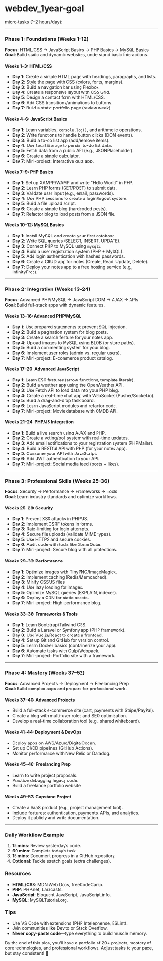 # webdev_1year-goal
 micro-tasks (1–2 hours/day):

---

### **Phase 1: Foundations (Weeks 1–12)**
**Focus**: HTML/CSS → JavaScript Basics → PHP Basics → MySQL Basics  
**Goal**: Build static and dynamic websites, understand basic interactions.

#### **Weeks 1–3: HTML/CSS**
- **Day 1**: Create a simple HTML page with headings, paragraphs, and lists.
- **Day 2**: Style the page with CSS (colors, fonts, margins).
- **Day 3**: Build a navigation bar using Flexbox.
- **Day 4**: Create a responsive layout with CSS Grid.
- **Day 5**: Design a contact form with HTML/CSS.
- **Day 6**: Add CSS transitions/animations to buttons.
- **Day 7**: Build a static portfolio page (review week).

#### **Weeks 4–6: JavaScript Basics**
- **Day 1**: Learn variables, `console.log()`, and arithmetic operations.
- **Day 2**: Write functions to handle button clicks (DOM events).
- **Day 3**: Build a to-do list app (add/remove items).
- **Day 4**: Use `localStorage` to persist to-do list data.
- **Day 5**: Fetch data from a public API (e.g., JSONPlaceholder).
- **Day 6**: Create a simple calculator.
- **Day 7**: Mini-project: Interactive quiz app.

#### **Weeks 7–9: PHP Basics**
- **Day 1**: Set up XAMPP/WAMP and write "Hello World" in PHP.
- **Day 2**: Learn PHP forms (GET/POST) to submit data.
- **Day 3**: Validate user input (e.g., email, passwords).
- **Day 4**: Use PHP sessions to create a login/logout system.
- **Day 5**: Build a file upload script.
- **Day 6**: Create a simple blog (hardcoded posts).
- **Day 7**: Refactor blog to load posts from a JSON file.

#### **Weeks 10–12: MySQL Basics**
- **Day 1**: Install MySQL and create your first database.
- **Day 2**: Write SQL queries (SELECT, INSERT, UPDATE).
- **Day 3**: Connect PHP to MySQL using `mysqli`.
- **Day 4**: Build a user registration system (PHP + MySQL).
- **Day 5**: Add login authentication with hashed passwords.
- **Day 6**: Create a CRUD app for notes (Create, Read, Update, Delete).
- **Day 7**: Deploy your notes app to a free hosting service (e.g., InfinityFree).

---

### **Phase 2: Integration (Weeks 13–24)**
**Focus**: Advanced PHP/MySQL → JavaScript DOM → AJAX → APIs  
**Goal**: Build full-stack apps with dynamic features.

#### **Weeks 13–16: Advanced PHP/MySQL**
- **Day 1**: Use prepared statements to prevent SQL injection.
- **Day 2**: Build a pagination system for blog posts.
- **Day 3**: Create a search feature for your notes app.
- **Day 4**: Upload images to MySQL using BLOB (or store paths).
- **Day 5**: Build a commenting system for your blog.
- **Day 6**: Implement user roles (admin vs. regular users).
- **Day 7**: Mini-project: E-commerce product catalog.

#### **Weeks 17–20: Advanced JavaScript**
- **Day 1**: Learn ES6 features (arrow functions, template literals).
- **Day 2**: Build a weather app using the OpenWeather API.
- **Day 3**: Use Fetch API to load data into your PHP blog.
- **Day 4**: Create a real-time chat app with WebSocket (Pusher/Socket.io).
- **Day 5**: Build a drag-and-drop task board.
- **Day 6**: Learn JavaScript modules and refactor code.
- **Day 7**: Mini-project: Movie database with OMDB API.

#### **Weeks 21–24: PHP/JS Integration**
- **Day 1**: Build a live search using AJAX and PHP.
- **Day 2**: Create a voting/poll system with real-time updates.
- **Day 3**: Add email notifications to your registration system (PHPMailer).
- **Day 4**: Build a RESTful API with PHP (for your notes app).
- **Day 5**: Consume your API with JavaScript.
- **Day 6**: Add JWT authentication to your API.
- **Day 7**: Mini-project: Social media feed (posts + likes).

---

### **Phase 3: Professional Skills (Weeks 25–36)**
**Focus**: Security → Performance → Frameworks → Tools  
**Goal**: Learn industry standards and optimize workflows.

#### **Weeks 25–28: Security**
- **Day 1**: Prevent XSS attacks in PHP/JS.
- **Day 2**: Implement CSRF tokens in forms.
- **Day 3**: Rate-limiting for login attempts.
- **Day 4**: Secure file uploads (validate MIME types).
- **Day 5**: Use HTTPS and secure cookies.
- **Day 6**: Audit code with tools like SonarQube.
- **Day 7**: Mini-project: Secure blog with all protections.

#### **Weeks 29–32: Performance**
- **Day 1**: Optimize images with TinyPNG/ImageMagick.
- **Day 2**: Implement caching (Redis/Memcached).
- **Day 3**: Minify CSS/JS files.
- **Day 4**: Use lazy loading for images.
- **Day 5**: Optimize MySQL queries (EXPLAIN, indexes).
- **Day 6**: Deploy a CDN for static assets.
- **Day 7**: Mini-project: High-performance blog.

#### **Weeks 33–36: Frameworks & Tools**
- **Day 1**: Learn Bootstrap/Tailwind CSS.
- **Day 2**: Build a Laravel or Symfony app (PHP framework).
- **Day 3**: Use Vue.js/React to create a frontend.
- **Day 4**: Set up Git and GitHub for version control.
- **Day 5**: Learn Docker basics (containerize your app).
- **Day 6**: Automate tasks with Gulp/Webpack.
- **Day 7**: Mini-project: Portfolio site with a framework.

---

### **Phase 4: Mastery (Weeks 37–52)**
**Focus**: Advanced Projects → Deployment → Freelancing Prep  
**Goal**: Build complex apps and prepare for professional work.

#### **Weeks 37–40: Advanced Projects**
- Build a full-stack e-commerce site (cart, payments with Stripe/PayPal).
- Create a blog with multi-user roles and SEO optimization.
- Develop a real-time collaboration tool (e.g., shared whiteboard).

#### **Weeks 41–44: Deployment & DevOps**
- Deploy apps on AWS/Azure/DigitalOcean.
- Set up CI/CD pipelines (GitHub Actions).
- Monitor performance with New Relic or Datadog.

#### **Weeks 45–48: Freelancing Prep**
- Learn to write project proposals.
- Practice debugging legacy code.
- Build a freelance portfolio website.

#### **Weeks 49–52: Capstone Project**
- Create a SaaS product (e.g., project management tool).
- Include features: authentication, payments, APIs, and analytics.
- Deploy it publicly and write documentation.

---

### **Daily Workflow Example**
1. **15 mins**: Review yesterday’s code.
2. **60 mins**: Complete today’s task.
3. **15 mins**: Document progress in a GitHub repository.
4. **Optional**: Tackle stretch goals (extra challenges).

### **Resources**
- **HTML/CSS**: MDN Web Docs, freeCodeCamp.
- **PHP**: PHP.net, Laracasts.
- **JavaScript**: Eloquent JavaScript, JavaScript.info.
- **MySQL**: MySQLTutorial.org.

### **Tips**
- Use VS Code with extensions (PHP Intelephense, ESLint).
- Join communities like Dev.to or Stack Overflow.
- **Never copy-paste code**—type everything to build muscle memory.

By the end of this plan, you’ll have a portfolio of 20+ projects, mastery of core technologies, and professional workflows. Adjust tasks to your pace, but stay consistent! 🚀
